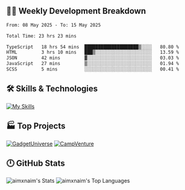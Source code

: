 

## 🧑‍💻 Weekly Development Breakdown

<!--START_SECTION:waka-->

```txt
From: 08 May 2025 - To: 15 May 2025

Total Time: 23 hrs 23 mins

TypeScript   18 hrs 54 mins  ████████████████████▒░░░░   80.80 %
HTML         3 hrs 10 mins   ███▒░░░░░░░░░░░░░░░░░░░░░   13.59 %
JSON         42 mins         ▓░░░░░░░░░░░░░░░░░░░░░░░░   03.03 %
JavaScript   27 mins         ▒░░░░░░░░░░░░░░░░░░░░░░░░   01.94 %
SCSS         5 mins          ░░░░░░░░░░░░░░░░░░░░░░░░░   00.41 %
```

<!--END_SECTION:waka-->

## 🛠️ Skills & Technologies

[![My Skills](https://skillicons.dev/icons?i=angular,react,docker,mongodb,nodejs,express,github,bootstrap,prisma,postman,postgres&perline=8)](https://skillicons.dev)

## 🏭 Top Projects

[![GadgetUniverse](https://github-readme-stats.vercel.app/api/pin/?username=aimxnaim&repo=GadgetUniverse&theme=dark)](https://github.com/aimxnaim/GadgetUniverse)
[![CampVenture](https://github-readme-stats.vercel.app/api/pin/?username=aimxnaim&repo=CampVenture&theme=dark)](https://github.com/aimxnaim/CampVenture)

## 🕛 GitHub Stats

![aimxnaim's Stats](https://github-readme-stats.vercel.app/api?username=aimxnaim&theme=tokyonight&show_icons=true&hide_border=true&count_private=true)
![aimxnaim's Top Languages](https://github-readme-stats.vercel.app/api/top-langs/?username=aimxnaim&theme=tokyonight&show_icons=true&hide_border=true&layout=compact)




